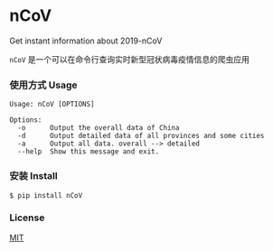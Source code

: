 # nCoV


Get instant information about 2019-nCoV


`nCoV` 是一个可以在命令行查询实时新型冠状病毒疫情信息的爬虫应用



### 使用方式 Usage

```
Usage: nCoV [OPTIONS]

Options:
  -o      Output the overall data of China
  -d      Output detailed data of all provinces and some cities
  -a      Output all data. overall --> detailed
  --help  Show this message and exit.
```


### 安装 Install

```
$ pip install nCoV
```


### License

[MIT](https://github.com/EthanGeekFan/nCoV/blob/master/LICENSE)
